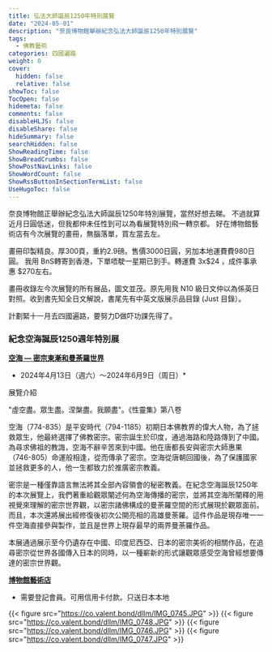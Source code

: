```yaml
---
title: 弘法大師誕辰1250年特別展覽
date: "2024-05-01"
description: "奈良博物館舉辦紀念弘法大師誕辰1250年特別展覽"
tags:
  - 佛教藝術
categories: 四國遍路
weight: 0
cover:
  hidden: false
  relative: false
showToc: false
TocOpen: false
hidemeta: false
comments: false
disableHLJS: false
disableShare: false
hideSummary: false
searchHidden: false
ShowReadingTime: false
ShowBreadCrumbs: false
ShowPostNavLinks: false
ShowWordCount: false
ShowRssButtonInSectionTermList: false
UseHugoToc: false
---
```

奈良博物館正舉辦紀念弘法大師誕辰1250年特別展覽，當然好想去睇。
不過就算近月日圓低迷，但我都仲未任性到可以為看展覽特別飛一轉京都。
好在博物館藝術店有今次展覽的畫冊，無腦落單，買左當去左。

畫冊印製精良。厚300頁，重約2.9磅。售價3000日圓，另加本地運費費980日圓。
我用 BnS轉寄到香港，下單唔駛一星期已到手。轉運費 3x$24 ，成件事承惠 $270左右。

畫冊收錄左今次展覽的所有展品，圖文並茂。原先用我 N10 級日文仲以為係英日對照。收到書先知全日文解說，書尾先有中英文版展示品目錄 (Just 目錄）。

計劃緊十一月去四國遍路，要努力D做吓功課先得了。

### 紀念空海誕辰1250週年特別展

[**空海 ― 密宗東漸和曼荼羅世界**](https://www.narahaku.go.jp/chinese/exhibition/special/202404_kukai/) 
* 2024年4月13日（週六）～2024年6月9日（周日）*


展覽介紹

"虛空盡。眾生盡。涅槃盡。我願盡"。《性靈集》第八卷 

空海（774-835）是平安時代（794-1185）初期日本佛教界的偉大人物，為了拯救眾生，他最終選擇了佛教密宗。密宗誕生於印度，通過海路和陸路傳到了中國。為尋求佛祖的教誨，空海不辭辛苦來到中國。他在唐都長安與密宗大師惠果（746-805）命運般相逢，從而傳承了密宗。空海從唐朝回國後，為了保護國家並拯救更多的人，他一生都致力於推廣密宗教義。

密宗是一種僅靠語言無法將其全部內容領會的秘密教義。在紀念空海誕辰1250年的本次展覽上，我們著重給觀眾闡述何為空海傳播的密宗，並將其空海所闡釋的用視覺來理解的密宗世界觀，以密宗諸佛構成的曼荼羅空間的形式展現於觀眾面前。而且，本次還將展出經修復後初次公開亮相的高雄曼荼羅。這件作品是現存唯一一件空海直接參與製作，並且是世界上現存最早的兩界曼荼羅作品。

本展通過展示至今仍遺存在中國、印度尼西亞、日本的密宗美術的相關作品，在追尋密宗從世界各國傳入日本的同時，以一種嶄新的形式讓觀眾感受空海曾經想要傳達的密宗世界觀。


[**博物館藝術店**](https://narahaku-netshop.com/)

* 需要登記會員。可用信用卡付款。只送日本本地


{{< figure src="https://co.valent.bond/dllm/IMG_0745.JPG" >}}
{{< figure src="https://co.valent.bond/dllm/IMG_0748.JPG" >}}
{{< figure src="https://co.valent.bond/dllm/IMG_0746.JPG" >}}
{{< figure src="https://co.valent.bond/dllm/IMG_0747.JPG" >}}

